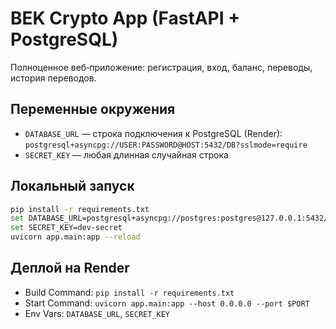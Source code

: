 
# BEK Crypto App (FastAPI + PostgreSQL)

Полноценное веб‑приложение: регистрация, вход, баланс, переводы, история переводов.

## Переменные окружения
- `DATABASE_URL` — строка подключения к PostgreSQL (Render): `postgresql+asyncpg://USER:PASSWORD@HOST:5432/DB?sslmode=require`
- `SECRET_KEY` — любая длинная случайная строка

## Локальный запуск
```bash
pip install -r requirements.txt
set DATABASE_URL=postgresql+asyncpg://postgres:postgres@127.0.0.1:5432/cryptodb
set SECRET_KEY=dev-secret
uvicorn app.main:app --reload
```

## Деплой на Render
- Build Command: `pip install -r requirements.txt`
- Start Command: `uvicorn app.main:app --host 0.0.0.0 --port $PORT`
- Env Vars: `DATABASE_URL`, `SECRET_KEY`
```
